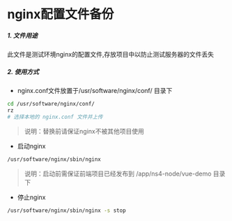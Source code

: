 # nginx配置文件备份

##### 1. 文件用途
此文件是测试环境nginx的配置文件,存放项目中以防止测试服务器的文件丢失
##### 2. 使用方式
* nginx.conf文件放置于/usr/software/nginx/conf/ 目录下
```sh
cd /usr/software/nginx/conf/
rz
# 选择本地的 nginx.conf 文件并上传
```
> 说明：替换前请保证nginx不被其他项目使用

* 启动nginx
```sh
/usr/software/nginx/sbin/nginx
```
> 说明：启动前需保证前端项目已经发布到 /app/ns4-node/vue-demo 目录下

* 停止nginx
```sh
/usr/software/nginx/sbin/nginx -s stop
```
